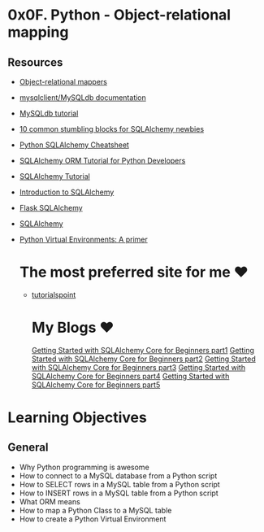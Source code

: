 # 0x0F. Python - Object-relational mapping

## Resources
- [Object-relational mappers](https://www.fullstackpython.com/object-relational-mappers-orms.html)
- [mysqlclient/MySQLdb documentation](https://mysqlclient.readthedocs.io/)
- [MySQLdb tutorial](https://intranet.alxswe.com/projects/283)
- [10 common stumbling blocks for SQLAlchemy newbies](http://alextechrants.blogspot.com/2013/11/10-common-stumbling-blocks-for.html)
- [Python SQLAlchemy Cheatsheet](https://www.pythonsheets.com/notes/python-sqlalchemy.html)
- [SQLAlchemy ORM Tutorial for Python Developers](https://auth0.com/blog/sqlalchemy-orm-tutorial-for-python-developers/)
- [SQLAlchemy Tutorial](https://docs.sqlalchemy.org/en/13/orm/tutorial.html)
- [Introduction to SQLAlchemy](https://www.youtube.com/watch?v=woKYyhLCcnU)
- [Flask SQLAlchemy](https://www.youtube.com/playlist?list=PLXmMXHVSvS-BlLA5beNJojJLlpE0PJgCW)
- [SQLAlchemy](https://docs.sqlalchemy.org/en/13/)
- [Python Virtual Environments: A primer](https://realpython.com/python-virtual-environments-a-primer/)

  # The most preferred site for me :heart:
  - [tutorialspoint](https://www.tutorialspoint.com/sqlalchemy/sqlalchemy_core_connecting_to_database.htm)
 
    # My Blogs :heart:
    [Getting Started with SQLAlchemy Core for Beginners part1](https://medium.com/@noransaber685/getting-started-with-sqlalchemy-core-for-beginners-part1-73e58ae42e46)
    [Getting Started with SQLAlchemy Core for Beginners part2](https://medium.com/@noransaber685/getting-started-with-sqlalchemy-core-for-beginners-part1-28cb26a3d013)
    [Getting Started with SQLAlchemy Core for Beginners part3](https://medium.com/@noransaber685/getting-started-with-sqlalchemy-core-for-beginners-part2-5d8f9becad3f)
    [Getting Started with SQLAlchemy Core for Beginners part4](https://medium.com/@noransaber685/getting-started-with-sqlalchemy-core-for-beginners-244b65d56c3)
    [Getting Started with SQLAlchemy Core for Beginners part5](https://medium.com/@noransaber685/getting-started-with-sqlalchemy-core-for-beginners-part5-cb2439ce9292)
    


# Learning Objectives
## General
* Why Python programming is awesome
* How to connect to a MySQL database from a Python script
* How to SELECT rows in a MySQL table from a Python script
* How to INSERT rows in a MySQL table from a Python script
* What ORM means
* How to map a Python Class to a MySQL table
* How to create a Python Virtual Environment

